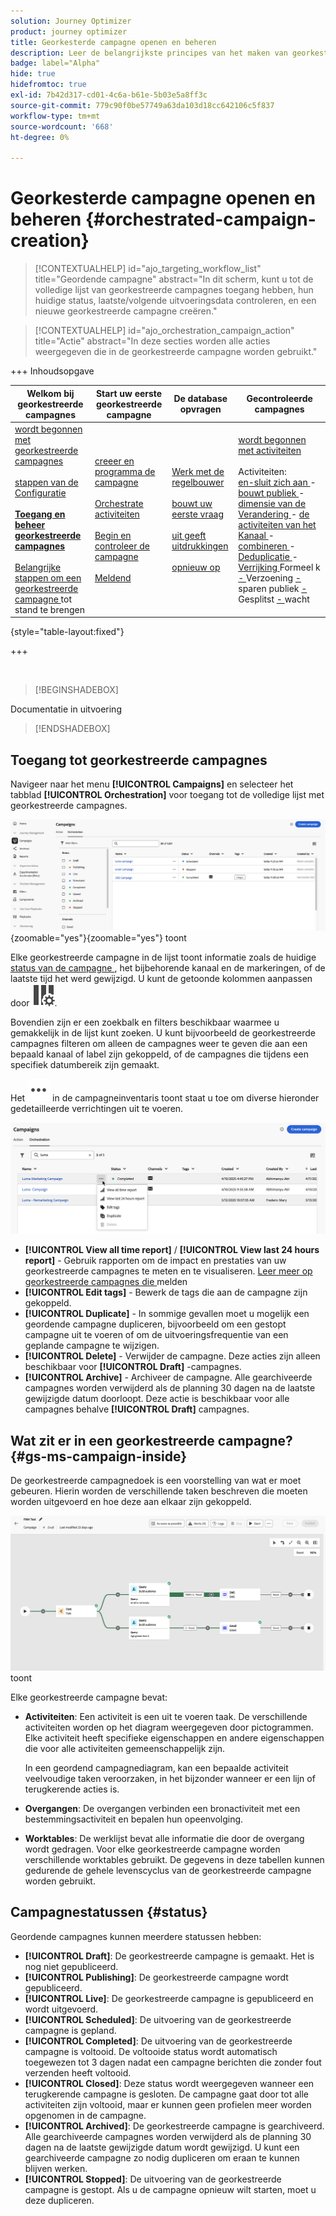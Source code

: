 ```yaml
---
solution: Journey Optimizer
product: journey optimizer
title: Georkesterde campagne openen en beheren
description: Leer de belangrijkste principes van het maken van georkestreerde campagnes met Adobe Journey Optimizer
badge: label="Alpha"
hide: true
hidefromtoc: true
exl-id: 7b42d317-cd01-4c6a-b61e-5b03e5a8ff3c
source-git-commit: 779c90f0be57749a63da103d18cc642106c5f837
workflow-type: tm+mt
source-wordcount: '668'
ht-degree: 0%

---
```


# Georkesterde campagne openen en beheren {#orchestrated-campaign-creation}

>[!CONTEXTUALHELP]
>id="ajo_targeting_workflow_list"
>title="Geordende campagne"
>abstract="In dit scherm, kunt u tot de volledige lijst van georkestreerde campagnes toegang hebben, hun huidige status, laatste/volgende uitvoeringsdata controleren, en een nieuwe georkestreerde campagne creëren."

>[!CONTEXTUALHELP]
>id="ajo_orchestration_campaign_action"
>title="Actie"
>abstract="In deze secties worden alle acties weergegeven die in de georkestreerde campagne worden gebruikt."

+++ Inhoudsopgave

| Welkom bij georkestreerde campagnes | Start uw eerste georkestreerde campagne | De database opvragen | Gecontroleerde campagnes |
|---|---|---|---|
| [ wordt begonnen met georkestreerde campagnes ](gs-orchestrated-campaigns.md)<br/><br/>[ stappen van de Configuratie ](configuration-steps.md)<br/><br/><b>[ Toegang en beheer georkestreerde campagnes ](access-manage-orchestrated-campaigns.md)</b><br/><br/>[ Belangrijke stappen om een georkestreerde campagne ](gs-campaign-creation.md) tot stand te brengen | [ creeer en programma de campagne ](create-orchestrated-campaign.md)<br/><br/>[ Orchestrate activiteiten ](orchestrate-activities.md)<br/><br/>[ Begin en controleer de campagne ](start-monitor-campaigns.md)<br/><br/>[ Meldend ](reporting-campaigns.md) | [ Werk met de regelbouwer ](orchestrated-rule-builder.md)<br/><br/>[ bouwt uw eerste vraag ](build-query.md)<br/><br/>[ uit geeft uitdrukkingen ](edit-expressions.md)<br/><br/>[ opnieuw op ](retarget.md) | [ wordt begonnen met activiteiten ](activities/about-activities.md)<br/><br/> Activiteiten:<br/>[ en-sluit zich aan ](activities/and-join.md) - [ bouwt publiek ](activities/build-audience.md) - [ dimensie van de Verandering ](activities/change-dimension.md) - [ de activiteiten van het Kanaal ](activities/channels.md) - [ combineren ](activities/combine.md) - [ Deduplicatie ](activities/deduplication.md) - [ Verrijking ](activities/enrichment.md) Formeel k [ - ](activities/fork.md) Verzoening [ - ](activities/reconciliation.md) sparen publiek [ - ](activities/save-audience.md) Gesplitst [ - ](activities/split.md) wacht [](activities/wait.md) |

{style="table-layout:fixed"}

+++

<br/>

>[!BEGINSHADEBOX]

Documentatie in uitvoering

>[!ENDSHADEBOX]

## Toegang tot georkestreerde campagnes

Navigeer naar het menu **[!UICONTROL Campaigns]** en selecteer het tabblad **[!UICONTROL Orchestration]** voor toegang tot de volledige lijst met georkestreerde campagnes.

![ beeld dat de georkestreerde campagneinventaris ](assets/inventory.png){zoomable="yes"}{zoomable="yes"} toont

Elke georkestreerde campagne in de lijst toont informatie zoals de huidige [ status van de campagne ](#status), het bijbehorende kanaal en de markeringen, of de laatste tijd het werd gewijzigd. U kunt de getoonde kolommen aanpassen door ![ te klikken vormt lay-outknoop ](assets/do-not-localize/inventory-configure-layout.svg).

Bovendien zijn er een zoekbalk en filters beschikbaar waarmee u gemakkelijk in de lijst kunt zoeken. U kunt bijvoorbeeld de georkestreerde campagnes filteren om alleen de campagnes weer te geven die aan een bepaald kanaal of label zijn gekoppeld, of de campagnes die tijdens een specifiek datumbereik zijn gemaakt.

Het ![ beeld dat de Meer knoop van acties ](assets/do-not-localize/rule-builder-icon-more.svg) in de campagneinventaris toont staat u toe om diverse hieronder gedetailleerde verrichtingen uit te voeren.

![ beeld de campagnevoorraad ](assets/inventory-actions.png)

* **[!UICONTROL View all time report]** / **[!UICONTROL View last 24 hours report]** - Gebruik rapporten om de impact en prestaties van uw georkestreerde campagnes te meten en te visualiseren. [ Leer meer op georkestreerde campagnes die ](../orchestrated/reporting-campaigns.md) melden
* **[!UICONTROL Edit tags]** - Bewerk de tags die aan de campagne zijn gekoppeld.
* **[!UICONTROL Duplicate]** - In sommige gevallen moet u mogelijk een geordende campagne dupliceren, bijvoorbeeld om een gestopt campagne uit te voeren of om de uitvoeringsfrequentie van een geplande campagne te wijzigen.
* **[!UICONTROL Delete]** - Verwijder de campagne. Deze acties zijn alleen beschikbaar voor **[!UICONTROL Draft]** -campagnes.
* **[!UICONTROL Archive]** - Archiveer de campagne. Alle gearchiveerde campagnes worden verwijderd als de planning 30 dagen na de laatste gewijzigde datum doorloopt. Deze actie is beschikbaar voor alle campagnes behalve **[!UICONTROL Draft]** campagnes.

## Wat zit er in een georkestreerde campagne? {#gs-ms-campaign-inside}

De georkestreerde campagnedoek is een voorstelling van wat er moet gebeuren. Hierin worden de verschillende taken beschreven die moeten worden uitgevoerd en hoe deze aan elkaar zijn gekoppeld.

![ beeld dat een georkestreerd campagnecanvas ](assets/canvas-example.png) toont

Elke georkestreerde campagne bevat:

* **Activiteiten**: Een activiteit is een uit te voeren taak. De verschillende activiteiten worden op het diagram weergegeven door pictogrammen. Elke activiteit heeft specifieke eigenschappen en andere eigenschappen die voor alle activiteiten gemeenschappelijk zijn.

  In een geordend campagnediagram, kan een bepaalde activiteit veelvoudige taken veroorzaken, in het bijzonder wanneer er een lijn of terugkerende acties is.

* **Overgangen**: De overgangen verbinden een bronactiviteit met een bestemmingsactiviteit en bepalen hun opeenvolging.

* **Worktables**: De werklijst bevat alle informatie die door de overgang wordt gedragen. Voor elke georkestreerde campagne worden verschillende worktables gebruikt. De gegevens in deze tabellen kunnen gedurende de gehele levenscyclus van de georkestreerde campagne worden gebruikt.

## Campagnestatussen {#status}

Geordende campagnes kunnen meerdere statussen hebben:

* **[!UICONTROL Draft]**: De georkestreerde campagne is gemaakt. Het is nog niet gepubliceerd.
* **[!UICONTROL Publishing]**: De georkestreerde campagne wordt gepubliceerd.
* **[!UICONTROL Live]**: De georkestreerde campagne is gepubliceerd en wordt uitgevoerd.
* **[!UICONTROL Scheduled]**: De uitvoering van de georkestreerde campagne is gepland.
* **[!UICONTROL Completed]**: De uitvoering van de georkestreerde campagne is voltooid. De voltooide status wordt automatisch toegewezen tot 3 dagen nadat een campagne berichten die zonder fout verzenden heeft voltooid.
* **[!UICONTROL Closed]**: Deze status wordt weergegeven wanneer een terugkerende campagne is gesloten. De campagne gaat door tot alle activiteiten zijn voltooid, maar er kunnen geen profielen meer worden opgenomen in de campagne.
* **[!UICONTROL Archived]**: De georkestreerde campagne is gearchiveerd. Alle gearchiveerde campagnes worden verwijderd als de planning 30 dagen na de laatste gewijzigde datum wordt gewijzigd. U kunt een gearchiveerde campagne zo nodig dupliceren om eraan te kunnen blijven werken.
* **[!UICONTROL Stopped]**: De uitvoering van de georkestreerde campagne is gestopt. Als u de campagne opnieuw wilt starten, moet u deze dupliceren.
